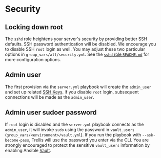 # Security

## Locking down root

The `sshd` role heightens your server's security by providing better SSH defaults. SSH password authentication will be disabled. We encourage you to disable SSH `root` login as well. You may adjust these two particular options in `group_vars/all/security.yml`. See the [`sshd` role `README.md`](https://github.com/roots/trellis/tree/master/roles/sshd) for more configuration options.

## Admin user

The first provision via the `server.yml` playbook will create the `admin_user` and set up related [SSH Keys](ssh-keys.md). If you disable `root` login, subsequent connections will be made as the `admin_user`.

## Admin user sudoer password

If `root` login is disabled and the `server.yml` playbook connects as the `admin_user`, it will invoke `sudo` using the password in `vault_users` (`group_vars/<environment>/vault.yml`). If you run the playbook with `--ask-become-pass`, Trellis will use the password you enter via the CLI. You are strongly encouraged to protect the sensitive `vault_users` information by enabling Ansible [Vault](vault.md).
